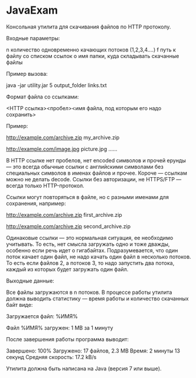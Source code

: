 # JavaExam
Консольная утилита для скачивания файлов по HTTP протоколу.


Входные параметры:

n количество одновременно качающих потоков (1,2,3,4....)
f путь к файлу со списком ссылок
o имя папки, куда складывать скачанные файлы


Пример вызова:

java -jar utility.jar 5 output_folder links.txt


Формат файла со ссылками:

<HTTP ссылка><пробел><имя файла, под которым его надо сохранить>


Пример:


http://example.com/archive.zip my_archive.zip

http://example.com/image.jpg picture.jpg
......


В HTTP ссылке нет пробелов, нет encoded символов и прочей ерунды — 
это всегда обычные ссылки с английскими символами без специальных символов в именах файлов и прочее. 
Короче — ссылкам можно не делать decode. 
Ссылки без авторизации, не HTTPS/FTP — всегда только HTTP-протокол.


Ссылки могут повторяться в файле, но с разными именами для сохранения, например:

http://example.com/archive.zip first_archive.zip

http://example.com/archive.zip second_archive.zip


Одинаковые ссылки — это нормальная ситуация, ее необходимо учитывать. 
То есть, нет смысла загружать одно и тоже дважды, особенно если речь идет о гигабайтах.
Подразумевается, что один поток качает один файл, не надо качать один файл в несколько потоков. 
То есть если файлов 2, а потоков 3, то надо запустить два потока, каждый из которых будет загружать один файл.


Выходные данные:

Все файлы загружаются в n потоков.
В процессе работы утилита должна выводить статистику — время работы и количество скачанных байт виде:


Загружается файл: %ИМЯ%

Файл %ИМЯ% загружен: 1 MB за 1 минуту


После завершения работы программа выводит:


Завершено: 100%
Загружено: 17 файлов, 2.3 MB
Время: 2 минуты 13 секунд
Средняя скорость: 17.2 kB/s


Утилита должна быть написана на Java (версия 7 или выше). 
